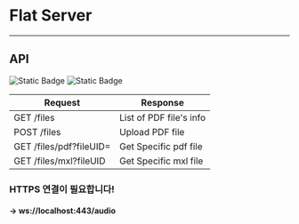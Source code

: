 # Flat Server

<hr>

## API

![Static Badge](https://img.shields.io/badge/java-17.0.2-23ED8B00?logo=openjdk&logoColor=white)
![Static Badge](https://img.shields.io/badge/Spring%20Boot-3.2.0-236DB33F?logo=spring&logoColor=white)

| Request                 | Response                |
|-------------------------|-------------------------|
| GET /files              | List of PDF file's info |
| POST /files             | Upload PDF file         |
| GET /files/pdf?fileUID= | Get Specific pdf file   |
| GET /files/mxl?fileUID  | Get Specific mxl file   |

<h3>HTTPS 연결이 필요합니다!</h3>
<h4>-> ws://localhost:443/audio</h4>
